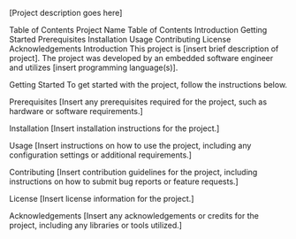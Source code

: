 [Project description goes here]

Table of Contents
Project Name
Table of Contents
Introduction
Getting Started
Prerequisites
Installation
Usage
Contributing
License
Acknowledgements
Introduction
This project is [insert brief description of project]. The project was developed by an embedded software engineer and utilizes [insert programming language(s)].

Getting Started
To get started with the project, follow the instructions below.

Prerequisites
[Insert any prerequisites required for the project, such as hardware or software requirements.]

Installation
[Insert installation instructions for the project.]

Usage
[Insert instructions on how to use the project, including any configuration settings or additional requirements.]

Contributing
[Insert contribution guidelines for the project, including instructions on how to submit bug reports or feature requests.]

License
[Insert license information for the project.]

Acknowledgements
[Insert any acknowledgements or credits for the project, including any libraries or tools utilized.]
